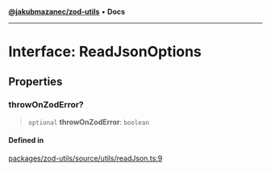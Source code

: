 [**@jakubmazanec/zod-utils**](../README.md) • **Docs**

---

# Interface: ReadJsonOptions

## Properties

### throwOnZodError?

> `optional` **throwOnZodError**: `boolean`

#### Defined in

[packages/zod-utils/source/utils/readJson.ts:9](https://github.com/jakubmazanec/tools/blob/e8ae4d79f84effbab1b79b1c88222a54b84f3504/packages/zod-utils/source/utils/readJson.ts#L9)
